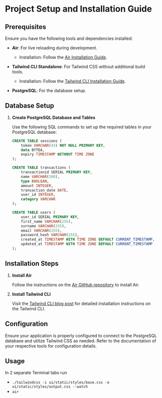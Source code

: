 # Project Setup and Installation Guide

## Prerequisites

Ensure you have the following tools and dependencies installed:

- **Air**: For live reloading during development.
    - Installation: Follow the [Air Installation Guide](https://github.com/air-verse/air).

- **Tailwind CLI Standalone**: For Tailwind CSS without additional build tools.
    - Installation: Follow the [Tailwind CLI Installation Guide](https://tailwindcss.com/blog/standalone-cli).

- **PostgreSQL**: For the database setup.

## Database Setup

1. **Create PostgreSQL Database and Tables**

   Use the following SQL commands to set up the required tables in your PostgreSQL database:

   ```sql
   CREATE TABLE sessions (
       token VARCHAR(43) NOT NULL PRIMARY KEY,
       data BYTEA,
       expiry TIMESTAMP WITHOUT TIME ZONE
   );

   CREATE TABLE transactions (
       transactionid SERIAL PRIMARY KEY,
       name VARCHAR(100),
       type BOOLEAN,
       amount INTEGER,
       transaction_date DATE,
       user_id INTEGER,
       category VARCHAR
   );

   CREATE TABLE users (
       user_id SERIAL PRIMARY KEY,
       first_name VARCHAR(255),
       surname VARCHAR(255),
       email VARCHAR(255),
       password_hash VARCHAR(255),
       created_at TIMESTAMP WITH TIME ZONE DEFAULT CURRENT_TIMESTAMP,
       updated_at TIMESTAMP WITH TIME ZONE DEFAULT CURRENT_TIMESTAMP
   );
   ```

## Installation Steps

1. **Install Air**

   Follow the instructions on the [Air GitHub repository](https://github.com/air-verse/air) to install Air.

2. **Install Tailwind CLI**

   Visit the [Tailwind CLI blog post](https://tailwindcss.com/blog/standalone-cli) for detailed installation instructions on the Tailwind CLI.

## Configuration

Ensure your application is properly configured to connect to the PostgreSQL database and utilize Tailwind CSS as needed. Refer to the documentation of your respective tools for configuration details.

## Usage

In 2 separate Terminal tabs run 
 - `./tailwindcss -i ui/static/styles/base.css -o ui/static/styles/output.css --watch`
- `air`

